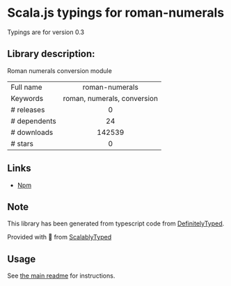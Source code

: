 
# Scala.js typings for roman-numerals

Typings are for version 0.3

## Library description:
Roman numerals conversion module

|                    |                 |
| ------------------ | :-------------: |
| Full name          | roman-numerals |
| Keywords           | roman, numerals, conversion |
| # releases         | 0 |
| # dependents       | 24 |
| # downloads        | 142539 |
| # stars            | 0 |

## Links
- [Npm](https://www.npmjs.com/package/roman-numerals)
    


## Note
This library has been generated from typescript code from [DefinitelyTyped](https://definitelytyped.org).

Provided with :purple_heart: from [ScalablyTyped](https://github.com/oyvindberg/ScalablyTyped)

## Usage
See [the main readme](../../readme.md) for instructions.


